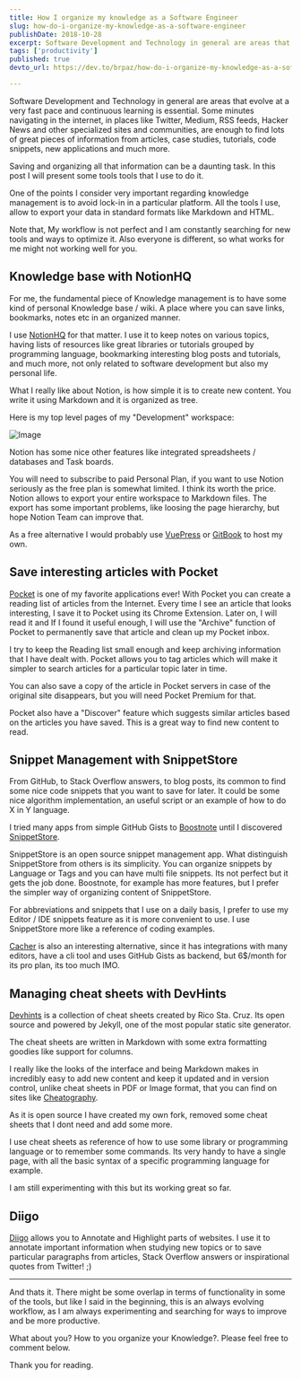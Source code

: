 ```yaml
---
title: How I organize my knowledge as a Software Engineer
slug: how-do-i-organize-my-knowledge-as-a-software-engineer
publishDate: 2018-10-28
excerpt: Software Development and Technology in general are areas that evolve at a very fast pace and continuous learning is essential.
tags: ['productivity']
published: true
devto_url: https://dev.to/brpaz/how-do-i-organize-my-knowledge-as-a-software-engineer-4387

---
```


Software Development and Technology in general are areas that evolve at a very fast pace and continuous learning is essential.
Some minutes navigating in the internet, in places like Twitter, Medium, RSS feeds, Hacker News and other specialized sites and communities, are enough to find lots of great pieces of information from articles, case studies, tutorials, code snippets, new applications and much more.

Saving and organizing all that information can be a daunting task. In this post I will present some tools tools that I use to do it.

One of the points I consider very important regarding knowledge management is to avoid lock-in in a particular platform. All the tools I use, allow to export your data in standard formats like Markdown and HTML.

Note that, My workflow is not perfect and I am constantly searching for new tools and ways to optimize it. Also everyone is different, so what works for me might not working well for you.

## Knowledge base with NotionHQ

For me, the fundamental piece of Knowledge management is to have some kind of personal Knowledge base / wiki. A place where you can save links, bookmarks, notes etc in an organized manner.

I use [NotionHQ](https://www.notion.so/) for that matter. I use it to keep notes on various topics, having lists of resources like great libraries or tutorials grouped by programming language, bookmarking interesting blog posts and tutorials, and much more, not only related to software development but also my personal life.

What I really like about Notion, is how simple it is to create new content. You write it using Markdown and it is organized as tree.

Here is my top level pages of my "Development" workspace:

![Image](https://i.imgur.com/kRnuvMV.png)

Notion has some nice other features like integrated spreadsheets / databases and Task boards.

You will need to subscribe to paid Personal Plan, if you want to use Notion seriously as the free plan is somewhat limited. I think its worth the price.  Notion allows to export your entire workspace to Markdown files. The export has some important problems, like loosing the page hierarchy, but hope Notion Team can improve that.

As a free alternative I would probably use [VuePress](https://vuepress.vuejs.org/) or [GitBook](https://www.gitbook.com/?t=1) to host my own.

## Save interesting articles with Pocket

[Pocket](https://getpocket.com) is one of my favorite applications ever! With Pocket you can create a reading list of articles from the Internet.
Every time I see an article that looks interesting, I save it to Pocket using its Chrome Extension. Later on, I will read it and If I found it useful enough, I will use the "Archive" function of Pocket to permanently save that article and clean up my Pocket inbox.

I try to keep the Reading list small enough and keep archiving information that I have dealt with. Pocket allows you to tag articles which will make it simpler to search articles for a particular topic later in time.

You can also save a copy of the article in Pocket servers in case of the original site disappears, but you will need Pocket Premium for that.

Pocket also have a "Discover" feature which suggests similar articles based on the articles you have saved. This is a great way to find new content to read.

## Snippet Management with SnippetStore

From GitHub, to Stack Overflow answers, to blog posts, its common to find some nice code snippets that you want to save for later. It could be some nice algorithm implementation, an useful script or an example of how to do X in Y language.

I tried many apps from simple GitHub Gists to [Boostnote](https://boostnote.io/) until I discovered [SnippetStore](https://github.com/ZeroX-DG/SnippetStore).

SnippetStore is an open source snippet management app. What distinguish SnippetStore from others is its simplicity. You can organize snippets by Language or Tags and you can have multi file snippets. Its not perfect but it gets the job done. Boostnote, for example has more features, but I prefer the simpler way of organizing content of SnippetStore.

For abbreviations and snippets that I use on a daily basis, I prefer to use my Editor / IDE snippets feature as it is more convenient to use. I use SnippetStore more like a reference of coding examples.

[Cacher](https://www.cacher.io/) is also an interesting alternative, since it has integrations with many editors, have a cli tool and uses GitHub Gists as backend, but 6$/month for its pro plan, its too much IMO.

## Managing cheat sheets with DevHints

[Devhints](https://devhints.io/) is a collection of cheat sheets created by Rico Sta. Cruz. Its open source and powered by Jekyll, one of the most popular static site generator.

The cheat sheets are written in Markdown with some extra formatting goodies like support for columns.

I really like the looks of the interface and being Markdown makes in incredibly easy to add new content and keep it updated and in version control, unlike cheat sheets in PDF or Image format, that you can find on sites like [Cheatography](https://cheatography.com).

As it is open source I have created my own fork, removed some cheat sheets that I dont need and add some more.

I use cheat sheets as reference of how to use some library or programming language or to remember some commands. Its very handy to have a single page, with all the basic syntax of a specific programming language for example.

I am still experimenting with this but its working great so far.

## Diigo

[Diigo](https://www.diigo.com/index) allows you to Annotate and Highlight parts of websites. I use it to annotate important information when studying new topics or to save particular paragraphs from articles, Stack Overflow answers or inspirational quotes from Twitter! ;)

---

And thats it. There might be some overlap in terms of functionality in some of the tools, but like I said in the beginning, this is an always evolving workflow, as I am always experimenting and searching for ways to improve and be more productive.

What about you? How to you organize your Knowledge?. Please feel free to comment below.

Thank you for reading.
